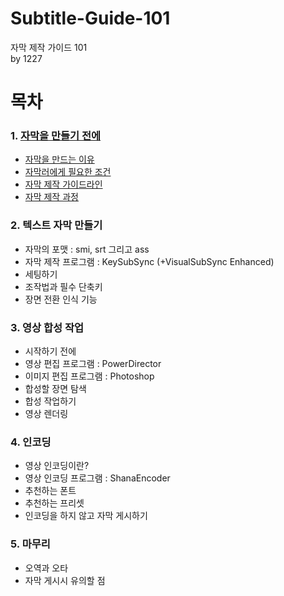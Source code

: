 # Subtitle-Guide-101
자막 제작 가이드 101  
by 1227

# 목차
### 1. [자막을 만들기 전에](/docs/chap1.md#1-자막을-만들기-전에)
- [자막을 만드는 이유](/docs/chap1.md#자막을-만드는-이유)
- [자막러에게 필요한 조건](/docs/chap1.md#자막러에게-필요한-조건)
- [자막 제작 가이드라인](/docs/chap1.md#자막-제작-가이드라인)
- [자막 제작 과정](/docs/chap1.md#자막-제작-과정)

### 2. 텍스트 자막 만들기
- 자막의 포맷 : smi, srt 그리고 ass
- 자막 제작 프로그램 : KeySubSync (+VisualSubSync Enhanced)
- 세팅하기
- 조작법과 필수 단축키
- 장면 전환 인식 기능

### 3. 영상 합성 작업
- 시작하기 전에
- 영상 편집 프로그램 : PowerDirector
- 이미지 편집 프로그램 : Photoshop
- 합성할 장면 탐색
- 합성 작업하기
- 영상 렌더링

### 4. 인코딩
- 영상 인코딩이란?
- 영상 인코딩 프로그램 : ShanaEncoder
- 추천하는 폰트
- 추천하는 프리셋
- 인코딩을 하지 않고 자막 게시하기

### 5. 마무리
- 오역과 오타
- 자막 게시시 유의할 점

